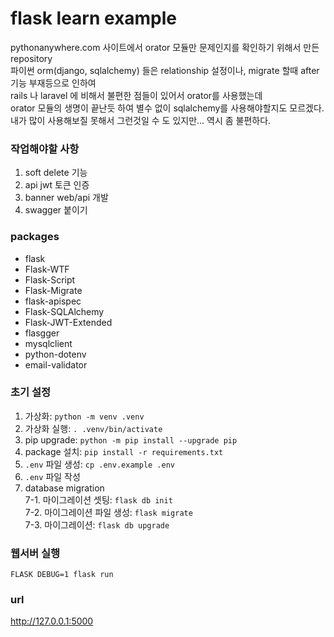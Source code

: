 # flask learn example  

pythonanywhere.com 사이트에서 orator 모듈만 문제인지를 확인하기 위해서 만든 repository  
파이썬 orm(django, sqlalchemy) 들은 relationship 설정이나, migrate 할때 after 기능 부재등으로 인하여   
rails 나 laravel 에 비해서 불편한 점들이 있어서 orator를 사용했는데  
orator 모듈의 생명이 끝난듯 하여 별수 없이 sqlalchemy를 사용해야할지도 모르겠다.  
내가 많이 사용해보질 못해서 그런것일 수 도 있지만...  역시 좀 불편하다.  


### 작업해야할 사항  
1. soft delete 기능  
2. api jwt 토큰 인증  
3. banner web/api 개발  
4. swagger 붙이기  


### packages
- flask  
- Flask-WTF  
- Flask-Script  
- Flask-Migrate  
- flask-apispec  
- Flask-SQLAlchemy  
- Flask-JWT-Extended  
- flasgger  
- mysqlclient  
- python-dotenv  
- email-validator  



### 초기 설정  
1. 가상화: `python -m venv .venv`  
2. 가상화 실행: `. .venv/bin/activate`  
3. pip upgrade: `python -m pip install --upgrade pip`  
4. package 설치: `pip install -r requirements.txt`  
5. `.env` 파일 생성: `cp .env.example .env`  
6. `.env` 파일 작성    
7. database migration  
    7-1. 마이그레이션 셋팅: `flask db init`  
    7-2. 마이그레이션 파일 생성: `flask migrate`  
    7-3. 마이그레이션: `flask db upgrade`  

### 웹서버 실행  
`FLASK DEBUG=1 flask run`  

### url  
http://127.0.0.1:5000  